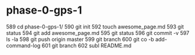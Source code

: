 # phase-0-gps-1

  589  cd phase-0-gps-1/
  590  git init
  592  touch awesome_page.md
  593  git status
  594  git add awesome_page.md
  595  git status
  596  git commit -v
  597  ls -la
  598  git push origin master
  599  git branch
  600  git co -b add-command-log
  601  git branch
  602  subl README.md

